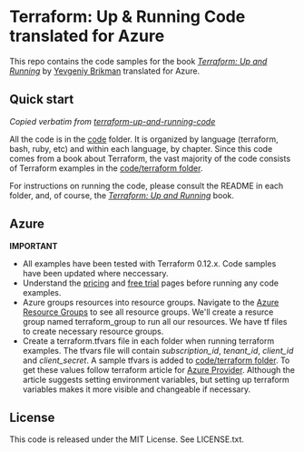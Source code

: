 # Terraform: Up & Running Code translated for Azure

This repo contains the code samples for the book *[Terraform: Up and Running](http://www.terraformupandrunning.com)* by
[Yevgeniy Brikman](http://www.ybrikman.com) translated for Azure.

## Quick start

*Copied verbatim from [terraform-up-and-running-code](https://github.com/brikis98/terraform-up-and-running-code)*

All the code is in the [code](/code) folder. It is organized by language (terraform, bash, ruby, etc) and within each
language, by chapter. Since this code comes from a book about Terraform, the vast majority of the code consists of
Terraform examples in the [code/terraform folder](/code/terraform).

For instructions on running the code, please consult the README in each folder, and, of course, the
*[Terraform: Up and Running](http://www.terraformupandrunning.com)* book.

## Azure

**IMPORTANT**

* All examples have been tested with Terraform 0.12.x. Code samples have been updated
  where neccessary.
* Understand the [pricing](https://azure.microsoft.com/en-ca/pricing/)
  and [free trial](https://azure.microsoft.com/en-ca/free/) pages before running any code examples.
* Azure groups resources into resource groups. Navigate to the
  [Azure Resource Groups](https://portal.azure.com/#blade/HubsExtension/BrowseResourceGroups)
  to see all resource groups. We'll create a resurce group named terraform_group to run all our resources. We have tf files to create necessary resource groups.
* Create a terraform.tfvars file in each folder when running terraform examples. The tfvars file will contain *subscription_id*, *tenant_id*, *client_id* and *client_secret*. A sample tfvars is added to [code/terraform folder](/code/terraform). To get these values follow terraform article for
  [Azure Provider](https://www.terraform.io/docs/providers/azurerm/guides/service_principal_client_secret.html). Although the article suggests setting environment variables, but setting up terraform variables makes it more visible and changeable if necessary.

## License

This code is released under the MIT License. See LICENSE.txt.

